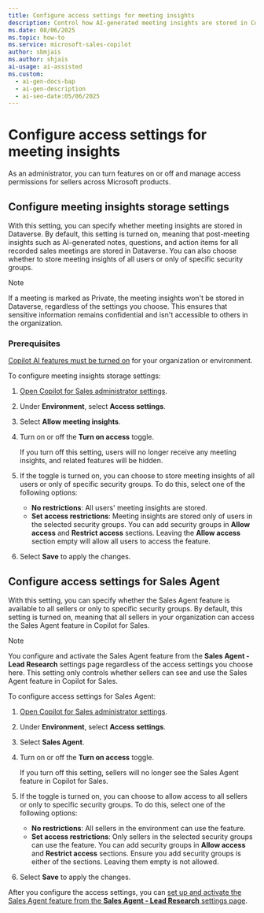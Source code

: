 ```yaml
---
title: Configure access settings for meeting insights
description: Control how AI-generated meeting insights are stored in Copilot for Sales with customizable access settings for better data governance.
ms.date: 08/06/2025
ms.topic: how-to
ms.service: microsoft-sales-copilot
author: sbmjais
ms.author: shjais
ai-usage: ai-assisted
ms.custom:
  - ai-gen-docs-bap
  - ai-gen-description
  - ai-seo-date:05/06/2025
---
```


# Configure access settings for meeting insights

As an administrator, you can turn features on or off and manage access permissions for sellers across Microsoft products.

## Configure meeting insights storage settings

With this setting, you can specify whether meeting insights are stored in Dataverse. By default, this setting is turned on, meaning that post-meeting insights such as AI-generated notes, questions, and action items for all recorded sales meetings are stored in Dataverse. You can also choose whether to store meeting insights of all users or only of specific security groups.

> [!NOTE]
> If a meeting is marked as Private, the meeting insights won't be stored in Dataverse, regardless of the settings you choose. This ensures that sensitive information remains confidential and isn't accessible to others in the organization.

### Prerequisites

[Copilot AI features must be turned on](suggested-replies.md) for your organization or environment.

To configure meeting insights storage settings:

1. [Open Copilot for Sales administrator settings](./administrator-settings-for-viva-sales.md#access-administrator-settings).

2. Under **Environment**, select **Access settings**.

3. Select **Allow meeting insights**. 

4. Turn on or off the **Turn on access** toggle.
    
    If you turn off this setting, users will no longer receive any meeting insights, and related features will be hidden.

1. If the toggle is turned on, you can choose to store meeting insights of all users or only of specific security groups. To do this, select one of the following options:
    - **No restrictions**: All users' meeting insights are stored.
    - **Set access restrictions**: Meeting insights are stored only of users in the selected security groups. You can add security groups in **Allow access** and **Restrict access** sections. Leaving the **Allow access** section empty will allow all users to access the feature. 

1. Select **Save** to apply the changes.

## Configure access settings for Sales Agent

With this setting, you can specify whether the Sales Agent feature is available to all sellers or only to specific security groups. By default, this setting is turned on, meaning that all sellers in your organization can access the Sales Agent feature in Copilot for Sales.

> [!NOTE]
> You configure and activate the Sales Agent feature from the **Sales Agent - Lead Research** settings page regardless of the access settings you choose here. This setting only controls whether sellers can see and use the Sales Agent feature in Copilot for Sales.

To configure access settings for Sales Agent:

1. [Open Copilot for Sales administrator settings](./administrator-settings-for-viva-sales.md#access-administrator-settings).
1. Under **Environment**, select **Access settings**.
1. Select **Sales Agent**.
1. Turn on or off the **Turn on access** toggle.

    If you turn off this setting, sellers will no longer see the Sales Agent feature in Copilot for Sales.
1. If the toggle is turned on, you can choose to allow access to all sellers or only to specific security groups. To do this, select one of the following options:
    - **No restrictions**: All sellers in the environment can use the feature.
    - **Set access restrictions**: Only sellers in the selected security groups can use the feature. You can add security groups in **Allow access** and **Restrict access** sections. Ensure you add security groups is either of the sections. Leaving them empty is not allowed.
1. Select **Save** to apply the changes.

After you configure the access settings, you can [set up and activate the Sales Agent feature from the **Sales Agent - Lead Research** settings page](set-up-sales-agent.md).

